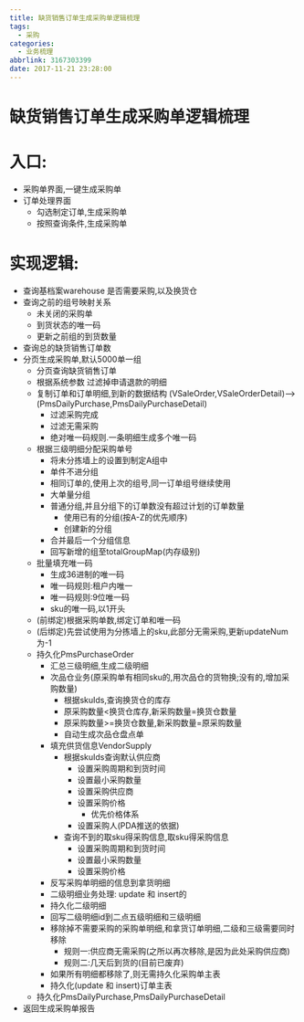 ```yaml
---
title: 缺货销售订单生成采购单逻辑梳理
tags:
  - 采购
categories:
  - 业务梳理
abbrlink: 3167303399
date: 2017-11-21 23:28:00
---
```

# 缺货销售订单生成采购单逻辑梳理

# 入口:
* 采购单界面,一键生成采购单
* 订单处理界面
    * 勾选制定订单,生成采购单
    * 按照查询条件,生成采购单

# 实现逻辑:
* 查询基档案warehouse 是否需要采购,以及换货仓
* 查询之前的组号映射关系
    * 未关闭的采购单
    * 到货状态的唯一码
    * 更新之前组的到货数量
* 查询总的缺货销售订单数
* 分页生成采购单,默认5000单一组
    * 分页查询缺货销售订单
    * 根据系统参数 过滤掉申请退款的明细
    * 复制订单和订单明细,到新的数据结构
    (VSaleOrder,VSaleOrderDetail)-->(PmsDailyPurchase,PmsDailyPurchaseDetail)
        * 过滤采购完成
        * 过滤无需采购
        * 绝对唯一码规则.一条明细生成多个唯一码
    * 根据三级明细分配采购单号
        * 将未分拣墙上的设置到制定A组中
        * 单件不进分组
        * 相同订单的,使用上次的组号,同一订单组号继续使用
        * 大单量分组
        * 普通分组,并且分组下的订单数没有超过计划的订单数量
            * 使用已有的分组(按A-Z的优先顺序)
            * 创建新的分组
        * 合并最后一个分组信息
        * 回写新增的组至totalGroupMap(内存级别)
    * 批量填充唯一码
        * 生成36进制的唯一码
        * 唯一码规则:租户内唯一
        * 唯一码规则:9位唯一码
        * sku的唯一码,以1开头
    * (前绑定)根据采购单数,绑定订单和唯一码
    * (后绑定)先尝试使用为分拣墙上的sku,此部分无需采购,更新updateNum为-1
    * 持久化PmsPurchaseOrder
        * 汇总三级明细,生成二级明细
        * 次品仓业务(原采购单有相同sku的,用次品仓的货物换;没有的,增加采购数量)
            * 根据skuIds,查询换货仓的库存
            * 原采购数量<换货仓库存,新采购数量=换货仓数量
            * 原采购数量>=换货仓数量,新采购数量=原采购数量
            * 自动生成次品仓盘点单
        * 填充供货信息VendorSupply
            * 根据skuIds查询默认供应商
                * 设置采购周期和到货时间
                * 设置最小采购数量
                * 设置采购供应商
                * 设置采购价格
                    * 优先价格体系
                * 设置采购人(PDA推送的依据)      
            * 查询不到的取sku得采购信息,取sku得采购信息
                * 设置采购周期和到货时间
                * 设置最小采购数量
                * 设置采购价格
        * 反写采购单明细的信息到拿货明细
        * 二级明细业务处理: update 和 insert的
        * 持久化二级明细
        * 回写二级明细id到二点五级明细和三级明细
        * 移除掉不需要采购的采购单明细,和拿货订单明细,二级和三级需要同时移除
            * 规则一:供应商无需采购(之所以再次移除,是因为此处采购供应商)
            * 规则二:几天后到货的(目前已废弃)
        * 如果所有明细都移除了,则无需持久化采购单主表
        * 持久化(update 和 insert)订单主表            
    * 持久化PmsDailyPurchase,PmsDailyPurchaseDetail
* 返回生成采购单报告


